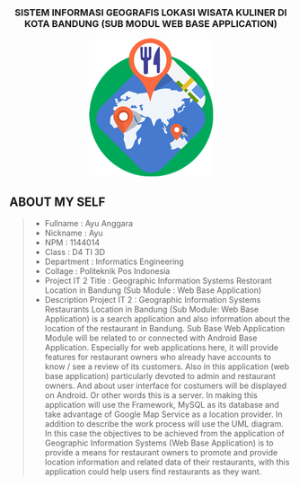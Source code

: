 <h3 align="center">
SISTEM INFORMASI GEOGRAFIS LOKASI WISATA KULINER DI KOTA BANDUNG (SUB MODUL WEB BASE APPLICATION)
</h3>

<p align="center">
  <img src="https://github.com/ProposalProyekIT2/Sistem-Informasi-Geografis-Lokasi-Restoran-Di-Kota-Bandung-Sub-Module-Web-Base-Application/blob/master/img/icon.png">
</p>

ABOUT MY SELF
-------

> - Fullname 				 : Ayu Anggara
> - Nickname 				 : Ayu
> - NPM		 				 : 1144014
> - Class	 				 : D4 TI 3D
> - Department  			 : Informatics Engineering
> - Collage					 : Politeknik Pos Indonesia
> - Project IT 2 Title  	 : Geographic Information Systems Restorant Location in Bandung (Sub Module : Web Base Application)
> - Description Project IT 2 : Geographic Information Systems Restaurants Location in Bandung (Sub Module: Web Base Application) is a search application and also information about the location of the restaurant in Bandung. Sub Base Web Application Module will be related to or connected with Android Base Application.
Especially for web applications here, it will provide features for restaurant owners who already have accounts to know / see a review of its customers. Also in this application (web base application) particularly devoted to admin and restaurant owners. And about user interface for costumers will be displayed on Android. Or other words this is a server.
In making this application will use the Framework, MySQL as its database and take advantage of Google Map Service as a location provider. In addition to describe the work process will use the UML diagram. In this case the objectives to be achieved from the application of Geographic Information Systems (Web Base Application) is to provide a means for restaurant owners to promote and provide location information and related data of their restaurants, with this application could help users find restaurants as they want.
